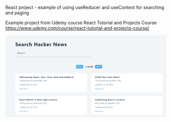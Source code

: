 React project - example of using useReducer and useContext for searching and paging

Example project from Udemy course React Tutorial and Projects Course
https://www.udemy.com/course/react-tutorial-and-projects-course/

![Alt text](https://github.com/tcrafton/search-form-react/blob/master/search-fomr.PNG?raw=true "Overview")
